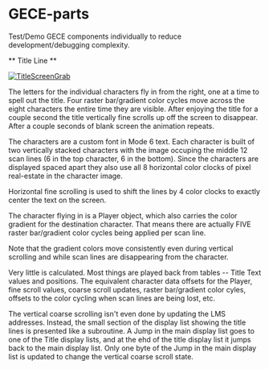 # GECE-parts
Test/Demo GECE components individually to reduce development/debugging complexity.

** Title Line **

[![TitleScreenGrab](https://github.com/kenjennings/GECE-parts/blob/master/AtariMLP.png)](#features)

The letters for the individual characters fly in from the right, one at a time to spell out the title.
Four raster bar/gradient color cycles move across the eight characters the entire time they are visible. 
After enjoying the title for a couple second the title vertically fine scrolls up off the screen to disappear.
After a couple seconds of blank screen the animation repeats.

The characters are a custom font in Mode 6 text.  Each character is built of two vertically stacked characters with the  image occuping the middle 12 scan lines (6 in the top character, 6 in the bottom).  Since the characters are displayed spaced apart they also use all 8 horizontal color clocks of pixel real-estate in the character image.

Horizontal fine scrolling is used to shift the lines by 4 color clocks to exactly center the text on the screen.

The character flying in is a Player object, which also carries the color gradient for the destination character.  That means there are actually FIVE raster bar/gradient color cycles being applied per scan line.

Note that the gradient colors move consistently even during vertical scrolling and while scan lines are disappearing from the character.

Very little is calculated.  Most things are played back from tables -- Title Text values and positions.  The equivalent character data offsets for the Player, fine scroll values, coarse scroll updates, raster bar/gradient color cyles, offsets to the color cycling when scan lines are being lost, etc.

The vertical coarse scrolling isn't even done by updating the LMS addresses.   Instead, the small section of the display list showing the title lines is presented like a subroutine.   A Jump in the main display list goes to one of the Title display lists, and at the ehd of the title display list it jumps back to the main display list.   Only one byte of the Jump in the main display list is updated to change the vertical coarse scroll state.




